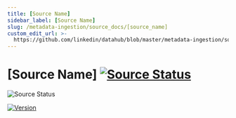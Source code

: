 ```yaml
---
title: [Source Name]
sidebar_label: [Source Name]
slug: /metadata-ingestion/source_docs/[source_name]
custom_edit_url: >-
  https://github.com/linkedin/datahub/blob/master/metadata-ingestion/source_docs/[source_name].md
---
```

# [Source Name] [![Source Status](https://img.shields.io/badge/source%20status-certified-success)](https://github.com/linkedin/datahub/releases/latest)

![Source Status](https://img.shields.io/badge/source%20status-certified-success)

[![Version](https://img.shields.io/github/v/release/linkedin/datahub?include_prereleases)](https://github.com/linkedin/datahub/releases/latest)